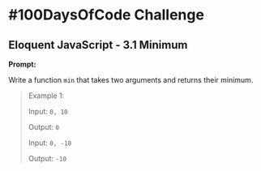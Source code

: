 # #100DaysOfCode Challenge

## Eloquent JavaScript - 3.1 Minimum

**Prompt:**

Write a function `min` that takes two arguments and returns their minimum.

> Example 1:
> 
> Input: `0, 10`
>  
> Output: `0`
>
> Input: `0, -10`
>  
> Output: `-10`
>


